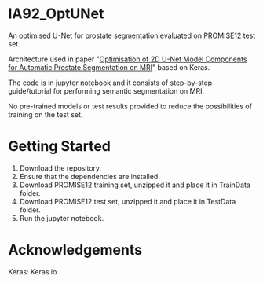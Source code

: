 # IA92_OptUNet
An optimised U-Net for prostate segmentation evaluated on PROMISE12 test set. 

Architecture used in paper "[Optimisation of 2D U-Net Model Components for Automatic Prostate Segmentation on MRI](https://www.mdpi.com/2076-3417/10/7/2601)"
based on Keras.

The code is in jupyter notebook and it consists of step-by-step guide/tutorial for performing semantic segmentation on MRI. 

No pre-trained models or test results provided to reduce the possibilities of training on the test set.  

# Getting Started
1. Download the repository.
2. Ensure that the dependencies are installed. 
3. Download PROMISE12 training set, unzipped it and place it in TrainData folder.
4. Download PROMISE12 test set, unzipped it and place it in TestData folder.
5. Run the jupyter notebook.

# Acknowledgements
Keras: Keras.io
